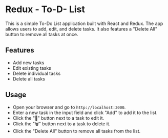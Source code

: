 # Redux - To-D- List

This is a simple To-Do List application built with React and Redux. The app allows users to add, edit, and delete tasks. It also features a "Delete All" button to remove all tasks at once.


## Features

- Add new tasks
- Edit existing tasks
- Delete individual tasks
- Delete all tasks


## Usage

- Open your browser and go to `http://localhost:3000`.
- Enter a new task in the input field and click "Add" to add it to the list.
- Click the "📝" button next to a task to edit it.
- Click the "🗑️" button next to a task to delete it.
- Click the "Delete All" button to remove all tasks from the list.
